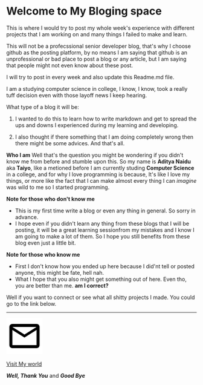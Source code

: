 # Welcome to My Bloging space  

This is where I would try to post my whole week's experience with different projects that I am working on and many things I failed to make and learn.

This will not be a profecssional senior developer blog, that's why I choose github as the posting platform, by no means I am saying that github is an unprofessional or bad place to post a blog or any article, but I am saying that people might not even know about these post.

I will try to post in every week and also update this Readme.md file.

I am a studying computer science in college, I know, I know, took a really tuff decision even with those layoff news I keep hearing. 

What type of a blog it will be:
1. I wanted to do this to learn how to write markdown and get to spread the ups and downs I experienced during my learning and developing. 

1. I also thought if there something that I am doing completely wrong then there might be some advices. And that's all.

**Who I am**
Well that's the question you might be wondering if you didn't know me from before and stumble upon this.
So my name is **Aditya Naidu** aka **Taiyo**, like a metioned before I am currently studing **Computer Science** in a college, and for why I love programming is because, It's like I love my things, or more like the fact that I can make almost every thing I can *imagine* was wild to me so I started programming.

**Note for those who don't know me**
+ This is my first time write a blog or even any thing in general. So sorry in advance.
+ I hope even if you didn't learn any thing from these blogs that I will be posting, it will be a great learning sessionfrom my mistakes and I know I am going to make a lot of them. So I hope you still benefits from these blog even just a little bit.

**Note for those who know me**
+ First I don't know how you ended up here because I did'nt tell or posted anyone, this might be fate, hell nah. 
+ What I hope that you also might get something out of here. Even tho, you are better than me. **am I correct?**

Well if you want to connect or see what all shitty projects I made. You could go to the link below.

-----

![Email](https://github.com/Faith1406/blog/blob/main/images/email.png)

[Visit My world](https://faith1406.github.io/Portfolio/)

***Well, Thank You*** 
and ***Good Bye***
